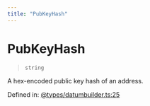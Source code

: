 ```yaml
---
title: "PubKeyHash"
---
```


# PubKeyHash

> `string`

A hex-encoded public key hash of an address.

Defined in:  [@types/datumbuilder.ts:25](https://github.com/SundaeSwap-finance/sundae-sdk/blob/main/packages/core/src/@types/datumbuilder.ts#L25)
